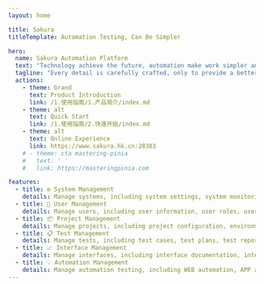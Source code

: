 ```yaml
---
layout: home

title: Sakura
titleTemplate: Automation Testing, Can Be Simpler

hero:
  name: Sakura Automation Platform
  text: "Technology achieve the future, automation make work simpler and more efficient"
  tagline: "Every detail is carefully crafted, only to provide a better user experience"
  actions:
    - theme: brand
      text: Product Introduction
      link: /1.使用指南/1.产品简介/index.md
    - theme: alt
      text: Quick Start
      link: /1.使用指南/2.快速开始/index.md
    - theme: alt
      text: Online Experience
      link: https://www.sakura.hk.cn:28383
    # - theme: cta mastering-pinia
    #   text: ' '
    #   link: https://masteringpinia.com

features:
  - title: ⚙️ System Management
    details: Manage systems, including system settings, system monitoring, system logs, etc.
  - title: 👤 User Management
    details: Manage users, including user information, user roles, user permissions, etc.
  - title: 📦 Project Management
    details: Manage projects, including project configuration, environment configuration, automation configuration, etc.
  - title: 📋 Test Management
    details: Manage tests, including test cases, test plans, test reports, test metrics, etc.
  - title: 📈 Interface Management
    details: Manage interfaces, including interface documentation, interface debugging, interface automation testing, etc.
  - title: 💡 Automation Management
    details: Manage automation testing, including WEB automation, APP automation, API automation, performance automation, etc.
---
```


<script setup>
import HomeSponsors from '/.vitepress/theme/components/HomeSponsors.vue'
</script>

<!-- <HomeSponsors /> -->

<style>
/* .VPImage.logo{
  width: 35px !important;
  height: 35px !important;
  margin-right: 0px !important;
} */
/* node_modules\vitepress\dist\client\theme-default\components\VPNavBarTitle.vue --:deep(.logo)
node_modules\.pnpm\@arco-design+web-vue@2.55.3_vue@3.4.33\node_modules\@arco-design\web-vue\es\style\index.css --body {
node_modules\.pnpm\@arco-design+web-vue@2.55.3_vue@3.4.33\node_modules\@arco-design\web-vue\es\message\style\css.js --注释所有*/
.VPContent.is-home{
  padding-top: 40px;
  /* background: url("/bg.svg") center center / cover no-repeat; */
  .VPHome {
    margin-bottom: 30px;
  }
  .main {
    .name {
      max-width: 100%;
      font-size: 50px;
      margin: 30px 0;
      .clip {
        background: linear-gradient(120deg, #f16d9c 0%, #5D67E8);
        /* background: var(--vp-home-hero-name-background); */
        -webkit-background-clip: text;
        background-clip: text;
        -webkit-text-fill-color: transparent;
      }
    }
    .text {
      max-width: 100%;
      font-size: 30px;
    }
    .tagline {
      max-width: 100%;
      font-size: 22px;
    }
  }
}
.VPButton.brand {
    border-color: #e5e7eb !important;
    color: #ffffff !important;
    background-color: #6f68e0 !important;
    border-width: 1px !important;
}
.VPButton.alt{
    border-color: #e5e7eb !important;
    color: #3c3c43 !important;
    background-color: #ffffff !important;
    border-width: 1px !important;
}
.VPButton.alt:hover {
    border-color: #0000 !important;
    color: #3c3c43 !important;
    background-color: #e4e4e9 !important;
}
.VPFooter {
    padding: 12px !important;
}

:root {
  --vp-home-hero-name-color: transparent;
  --vp-home-hero-name-background: -webkit-linear-gradient(120deg, #f16d9c 0%, #5D67E8);

  --vp-home-hero-image-background-image: linear-gradient(-45deg, #bd34fe 50%, #47caff 50%);
  --vp-home-hero-image-filter: blur(44px);

  --vp-button-alt-bg: var(--vp-c-default-4);
  --vp-button-brand-active-border: #453fa4;
  --c-yellow-1: #453fa4;
  --c-yellow-2: #6f68e0;
  --c-black-darker: #f8f8f8;
}

@media (min-width: 640px) {
  :root {
    --vp-home-hero-image-filter: blur(56px);
  }
}

@media (min-width: 960px) {
  :root {
    --vp-home-hero-image-filter: blur(68px);
  }
}
</style>
